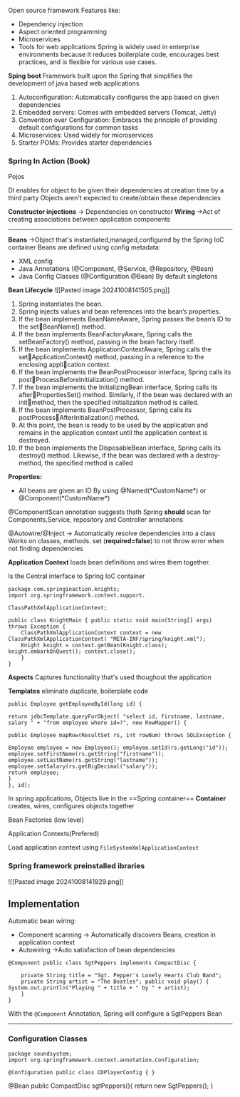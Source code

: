 Open source framework
Features like:
- Dependency injection
- Aspect oriented programming
- Microservices
- Tools for web applications
Spring is widely used in enterprise environments because it reduces boilerplate code, encourages best practices, and is flexible for various use cases.

**Sping boot**
Framework built upon the Spring that simplifies the development of java based web applications

1. Autoconfiguration: Automatically configures the app based on given dependencies
2. Embedded servers: Comes with embedded servers (Tomcat, Jetty)
3. Convention over Cenfiguration: Embraces the principle of providing default configurations for common tasks
4. Microservices: Used widely for microservices
5. Starter POMs: Provides starter dependencies


### Spring In Action (Book)

Pojos

DI enables for object to be given their dependencies at creation time by a third party
Objects aren't expected to create/obtain these dependencies

**Constructor injections** -> Dependencies on constructor 
**Wiring** ->Act of creating associations between application components

---
**Beans** ->Object that's instantiated,managed,configured by the Spring IoC container
Beans are defined using config metadata:
- XML config
- Java Annotations (@Component, @Service, @Repository, @Bean)
- Java Config Classes (@Configuration.@Bean)
By default singletons


**Bean Lifecycle**
![[Pasted image 20241008141505.png]]

1. Spring instantiates the bean. 
2. Spring injects values and bean references into the bean’s properties. 
3. If the bean implements BeanNameAware, Spring passes the bean’s ID to the setBeanName() method. 
4. If the bean implements BeanFactoryAware, Spring calls the setBeanFactory() method, passing in the bean factory itself. 
5. If the bean implements ApplicationContextAware, Spring calls the setApplicationContext() method, passing in a reference to the enclosing application context. 
6. If the bean implements the BeanPostProcessor interface, Spring calls its postProcessBeforeInitialization() method. 
7. If the bean implements the InitializingBean interface, Spring calls its afterPropertiesSet() method. Similarly, if the bean was declared with an initmethod, then the specified initialization method is called. 
8. If the bean implements BeanPostProcessor, Spring calls its postProcessAfterInitialization() method. 
9. At this point, the bean is ready to be used by the application and remains in the application context until the application context is destroyed. 
10. If the bean implements the DisposableBean interface, Spring calls its destroy() method. Likewise, if the bean was declared with a destroy-method, the specified method is called

**Properties:**
- All beans are given an ID
By using @Named(\*CustomName\*) or @Component(\*CustomName\*)

@ComponentScan annotation suggests thath Spring **should** scan for Components,Service, repository and Controller annotations 

@Autowire/@Inject -> Automatically resolve dependencies into a class
Works on classes, methods. 
set (**required=false**) to not throw error when not finding dependencies



**Application Context** loads bean definitions and wires them together.

Is the Central interface to Spring IoC container


```
package com.springinaction.knights; 
import org.springframework.context.support. 

ClassPathXmlApplicationContext; 

public class KnightMain { public static void main(String[] args) throws Exception { 
	ClassPathXmlApplicationContext context = new ClassPathXmlApplicationContext( "META-INF/spring/knight.xml"); 
	Knight knight = context.getBean(Knight.class); knight.embarkOnQuest(); context.close(); 
	} 
}
```

**Aspects**
Captures functionality that's used thoughout the application

**Templates** eliminate duplicate, boilerplate code

```
public Employee getEmployeeById(long id) { 

return jdbcTemplate.queryForObject( "select id, firstname, lastname, salary " + "from employee where id=?", new RowMapper() { 

public Employee mapRow(ResultSet rs, int rowNum) throws SQLException { 

Employee employee = new Employee(); employee.setId(rs.getLong("id")); employee.setFirstName(rs.getString("firstname")); employee.setLastName(rs.getString("lastname")); employee.setSalary(rs.getBigDecimal("salary")); 
return employee;  
} 
}, id);
```

In spring applications, Objects live in the ==Spring container==
**Container** creates, wires, configures objects together


Bean Factories (low level)

Application Contexts(Prefered)


Load application context using `FileSystemXmlApplicationContext` 



### Spring framework preinstalled ibraries
![[Pasted image 20241008141929.png]]


## Implementation


 Automatic bean wiring:
- Component scanning -> Automatically discovers Beans, creation in application context
- Autowiring ->Auto satisfaction of bean dependencies

```
@Component public class SgtPeppers implements CompactDisc { 

	private String title = "Sgt. Pepper's Lonely Hearts Club Band"; 
	private String artist = "The Beatles"; public void play() { System.out.println("Playing " + title + " by " + artist); 
	} 
}
```

With the `@Component` Annotation, Spring will configure a SgtPeppers Bean



---

### Configuration Classes

  
```
package soundsystem; 
import org.springframework.context.annotation.Configuration; 

@Configuration public class CDPlayerConfig { }
```

@Bean
public CompactDisc sgtPeppers(){
return new SgtPeppers();
}